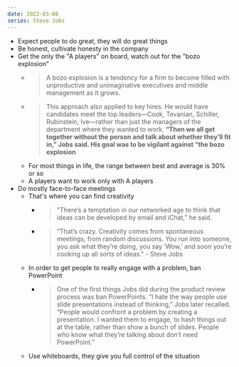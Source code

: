 ```yaml
---
date: 2022-03-08
series: Steve Jobs
---
```


- Expect people to do great, they will do great things
- Be honest, cultivate honesty in the company
- Get the only the "A players" on board, watch out for the "bozo explosion"
    + >A bozo explosion is a tendency for a firm to become filled with unproductive and unimaginative executives and middle management as it grows.
    + >This approach also applied to key hires. He would have candidates meet the top leaders—Cook, Tevanian, Schiller, Rubinstein, Ive—rather than just the managers of the department where they wanted to work. **“Then we all get together without the person and talk about whether they’ll fit in,” Jobs said. His goal was to be vigilant against “the bozo explosion**
    + For most things in life, the range between best and average is 30% or so
    + A players want to work only with A players
- Do mostly face-to-face meetings
    - That's where you can find creativity
        - >"There’s a temptation in our networked age to think that ideas can be developed by email and iChat,” he said. 
        - >“That’s crazy. Creativity comes from spontaneous meetings, from random discussions. You run into someone, you ask what they’re doing, you say ‘Wow,’ and soon you’re cooking up all sorts of ideas." - Steve Jobs
    - In order to get people to really engage with a problem, ban PowerPoint
        - > One of the first things Jobs did during the product review process was ban PowerPoints. “I hate the way people use slide presentations instead of thinking,” Jobs later recalled. “People would confront a problem by creating a presentation. I wanted them to engage, to hash things out at the table, rather than show a bunch of slides. People who know what they’re talking about don’t need PowerPoint.”
    - Use whiteboards, they give you full control of the situation